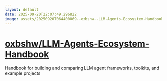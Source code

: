 ```yaml
---
layout: default
date: 2025-09-20T22:07:49.296822
image: assets/20250920T064400069--oxbshw--LLM-Agents-Ecosystem-Handbook--20250920T064642471--cropped.png
---
```


# [oxbshw/LLM-Agents-Ecosystem-Handbook](https://github.com/oxbshw/LLM-Agents-Ecosystem-Handbook)

Handbook for building and comparing LLM agent frameworks, toolkits, and example projects
